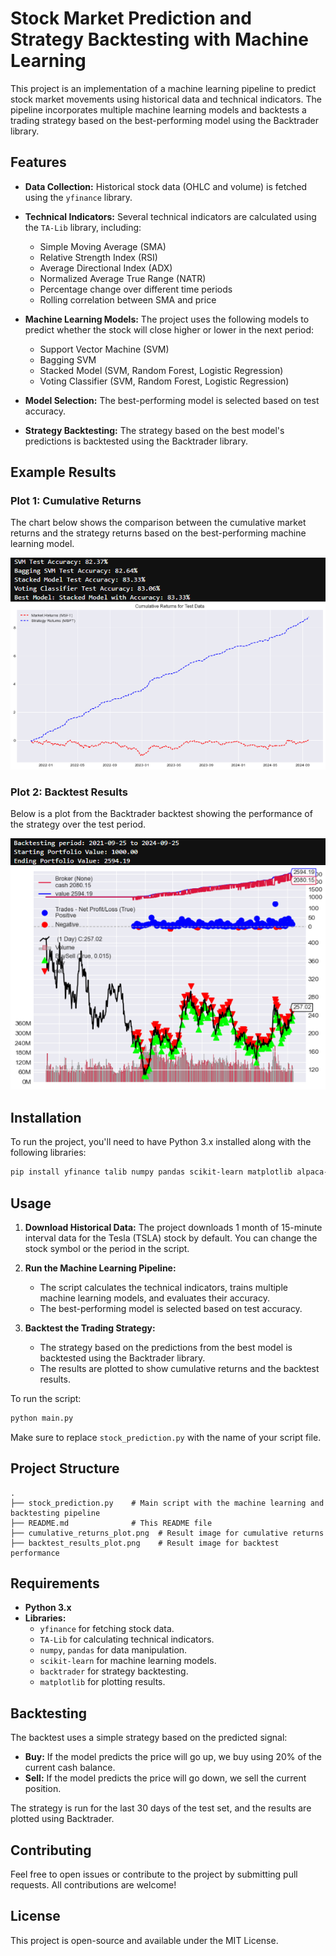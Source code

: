 # Stock Market Prediction and Strategy Backtesting with Machine Learning

This project is an implementation of a machine learning pipeline to predict stock market movements using historical data and technical indicators. The pipeline incorporates multiple machine learning models and backtests a trading strategy based on the best-performing model using the Backtrader library.

## Features

- **Data Collection:** Historical stock data (OHLC and volume) is fetched using the `yfinance` library.
- **Technical Indicators:** Several technical indicators are calculated using the `TA-Lib` library, including:
  - Simple Moving Average (SMA)
  - Relative Strength Index (RSI)
  - Average Directional Index (ADX)
  - Normalized Average True Range (NATR)
  - Percentage change over different time periods
  - Rolling correlation between SMA and price
- **Machine Learning Models:** The project uses the following models to predict whether the stock will close higher or lower in the next period:
  - Support Vector Machine (SVM)
  - Bagging SVM
  - Stacked Model (SVM, Random Forest, Logistic Regression)
  - Voting Classifier (SVM, Random Forest, Logistic Regression)
  
- **Model Selection:** The best-performing model is selected based on test accuracy.
- **Strategy Backtesting:** The strategy based on the best model's predictions is backtested using the Backtrader library.
  
## Example Results

### Plot 1: Cumulative Returns

The chart below shows the comparison between the cumulative market returns and the strategy returns based on the best-performing machine learning model.

![Market vs Strategy Returns](https://github.com/intisharalam/TradingBot/blob/main/Cummulative_Returns.png)

### Plot 2: Backtest Results

Below is a plot from the Backtrader backtest showing the performance of the strategy over the test period.

![Backtest Results](https://github.com/intisharalam/TradingBot/blob/main/Backtesting_Results.png)

## Installation

To run the project, you'll need to have Python 3.x installed along with the following libraries:

```bash
pip install yfinance talib numpy pandas scikit-learn matplotlib alpaca-trade-api backtrader
```

## Usage

1. **Download Historical Data:** The project downloads 1 month of 15-minute interval data for the Tesla (TSLA) stock by default. You can change the stock symbol or the period in the script.

2. **Run the Machine Learning Pipeline:**
   - The script calculates the technical indicators, trains multiple machine learning models, and evaluates their accuracy.
   - The best-performing model is selected based on test accuracy.

3. **Backtest the Trading Strategy:**
   - The strategy based on the predictions from the best model is backtested using the Backtrader library.
   - The results are plotted to show cumulative returns and the backtest results.

To run the script:

```bash
python main.py
```

Make sure to replace `stock_prediction.py` with the name of your script file.

## Project Structure

```
.
├── stock_prediction.py    # Main script with the machine learning and backtesting pipeline
├── README.md              # This README file
├── cumulative_returns_plot.png  # Result image for cumulative returns
├── backtest_results_plot.png    # Result image for backtest performance
```

## Requirements

- **Python 3.x**
- **Libraries:**
  - `yfinance` for fetching stock data.
  - `TA-Lib` for calculating technical indicators.
  - `numpy`, `pandas` for data manipulation.
  - `scikit-learn` for machine learning models.
  - `backtrader` for strategy backtesting.
  - `matplotlib` for plotting results.

## Backtesting

The backtest uses a simple strategy based on the predicted signal:

- **Buy:** If the model predicts the price will go up, we buy using 20% of the current cash balance.
- **Sell:** If the model predicts the price will go down, we sell the current position.

The strategy is run for the last 30 days of the test set, and the results are plotted using Backtrader.

## Contributing

Feel free to open issues or contribute to the project by submitting pull requests. All contributions are welcome!

## License

This project is open-source and available under the MIT License.
